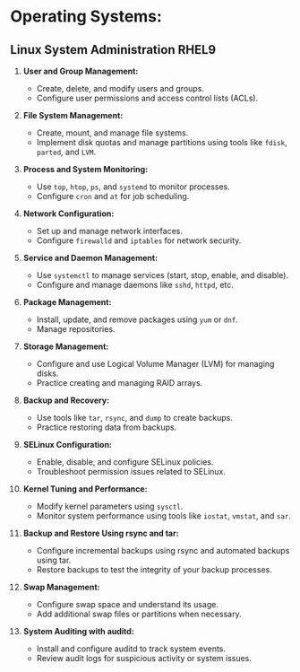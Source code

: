 # **Operating Systems:**
  ## Linux System Administration RHEL9

1. **User and Group Management:**
   - Create, delete, and modify users and groups.
   - Configure user permissions and access control lists (ACLs).

2. **File System Management:**
   - Create, mount, and manage file systems.
   - Implement disk quotas and manage partitions using tools like `fdisk`, `parted`, and `LVM`.

3. **Process and System Monitoring:**
   - Use `top`, `htop`, `ps`, and `systemd` to monitor processes.
   - Configure `cron` and `at` for job scheduling.

4. **Network Configuration:**
   - Set up and manage network interfaces.
   - Configure `firewalld` and `iptables` for network security.

5. **Service and Daemon Management:**
   - Use `systemctl` to manage services (start, stop, enable, and disable).
   - Configure and manage daemons like `sshd`, `httpd`, etc.

6. **Package Management:**
   - Install, update, and remove packages using `yum` or `dnf`.
   - Manage repositories.

7. **Storage Management:**
   - Configure and use Logical Volume Manager (LVM) for managing disks.
   - Practice creating and managing RAID arrays.

8. **Backup and Recovery:**
   - Use tools like `tar`, `rsync`, and `dump` to create backups.
   - Practice restoring data from backups.

9. **SELinux Configuration:**
   - Enable, disable, and configure SELinux policies.
   - Troubleshoot permission issues related to SELinux.

10. **Kernel Tuning and Performance:**
    - Modify kernel parameters using `sysctl`.
    - Monitor system performance using tools like `iostat`, `vmstat`, and `sar`.

11. **Backup and Restore Using rsync and tar:**

    - Configure incremental backups using rsync and automated backups using tar.
    - Restore backups to test the integrity of your backup processes.

12. **Swap Management:**

    - Configure swap space and understand its usage.
    - Add additional swap files or partitions when necessary.

13. **System Auditing with auditd:**

    - Install and configure auditd to track system events.
    - Review audit logs for suspicious activity or system issues.
